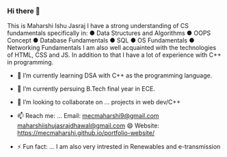 ### Hi there 👋 
This is Maharshi Ishu Jasraj
I have a strong understanding of CS fundamentals specifically in:
●	Data Structures and Algorithms
●	OOPS Concept
●	Database Fundamentals
●	SQL
●	OS Fundamentals
●	Networking Fundamentals
I am also well acquainted with the technologies of HTML, CSS and JS. In addition to that I have a lot of experience with C++ in programming. 

- 🔭 I’m currently learning DSA with C++ as the programming language.
- 🌱 I’m currently persuing B.Tech final year in ECE.
- 👯 I’m looking to collaborate on ...  projects in web dev/C++

- 📫 Reach me: ... Email: mecmaharshi9@gmail.com
                          maharshiishujasrajdhawal@gmail.com
                 😄    Website: https://mecmaharshi.github.io/portfolio-website/
                  
- ⚡ Fun fact: ... I am also very intrested in Renewables and e-transmission

